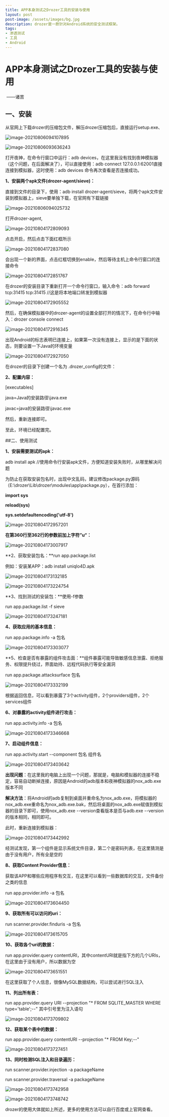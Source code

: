 ```yaml
---
title: APP本身测试之Drozer工具的安装与使用
layout: post
post-image: /assets/images/bg.jpg
description: drozer是一款针对Android系统的安全测试框架。
tags:
- 渗透测试
- 工具
- Android
---
```


# APP本身测试之Drozer工具的安装与使用    

​                                                                                                                       ——诸苦 

## 一、安装

从官网上下载drozer的压缩包文件，解压drozer压缩包后，直接运行setup.exe、

![image-20210806094107895](/assets/images/20210806/1.png)

![image-20210806093636243](/assets/images/20210806/2.png)

打开夜神，在命令行窗口中运行：adb devices，在这里我没有找到夜神模拟器（这个问题，在后面解决了），可以直接使用：adb connect 127.0.0.1:62001直接连接到模拟器，这时使用：adb devices 命令再次查看是否连接成功。

**1、安装两个apk文件(drozer-agent/sieve)：**

直接到文件的目录下，使用：adb install drozer-agent/sieve，将两个apk文件安装到模拟器上，sieve要单独下载，在官网有下载链接

![image-20210806094025732](/assets/images/20210806/3.png)

打开drozer-agent,

![image-20210804172809093](/assets/images/20210806/4.png)

点击开启，然后点击下面红框所示

![image-20210804172837080](/assets/images/20210806/5.png)

会出现一个新的界面，点击红框切换到enable，然后等待主机上命令行窗口的连接命令

![image-20210804172851767](/assets/images/20210806/6.png)

在drozer的安装目录下重新打开一个命令行窗口，输入命令：adb forward tcp:31415 tcp:31415 //这是将本地端口转发到模拟器

![image-20210804172905552](/assets/images/20210806/7.png)

然后，在确保模拟器中的drozer-agent的设置全部打开的情况下，在命令行中输入：drozer console connect

![image-20210804172916345](/assets/images/20210806/8.png)

出现Android的标志表明已连接上，如果第一次没有连接上，显示的是下面的状态，则要设置一下Java的环境变量

![image-20210804172927050](/assets/images/20210806/9.png)

在drozer的目录下创建一个名为 .drozer_config的文件：

**2、配置内容：**

[executables]

java=Java的安装路径\java.exe

javac=java的安装路径\javac.exe

 

然后，重新连接即可。

至此，环境已经配置完。



##二、使用测试

**1、安装需要测试的apk：**

adb install apk  //使用命令行安装apk文件，方便知道安装失败时，从哪里解决问题

为防止在获取安装包名时，出现中文乱码，建议修改package.py源码（E:\drozer\Lib\drozer\modules\app\package.py），在首行添加：

**import sys**

**reload(sys)**

**sys.setdefaultencoding('utf-8')**

![image-20210804172957201](/assets/images/20210806/10.png)

**在第360行至362行的参数前加上字符”u“：**

![image-20210804173007917](/assets/images/20210806/11.png)

**2、获取安装包名：**run app.package.list

例如：安装某APP：adb install uniqlo4D.apk

![image-20210804173132185](/assets/images/20210806/12.png)

![image-20210804173224754](/assets/images/20210806/13.png)

**3、找到测试的安装包：**使用-f参数

run app.package.list -f sieve

![image-20210804173247181](/assets/images/20210806/14.png)

**4、获取应用的基本信息：**

run app.package.info -a 包名

![image-20210804173303077](/assets/images/20210806/15.png)

**5、检查是否有暴露的组件攻击面：**组件暴露可能导致敏感信息泄露、拒绝服务、权限提升绕过，界面劫持、远程代码执行等安全漏洞

run app.package.attacksurface 包名

![image-20210804173332199](/assets/images/20210806/16.png)

根据返回信息，可以看到暴露了3个activity组件，2个providers组件，2个services组件

**6、对暴露的activity组件进行攻击：**

run app.activity.info -a 包名

![image-20210804173346668](/assets/images/20210806/17.png)

**7、启动组件信息：**

run app.activity.start --component 包名 组件名

![image-20210804173403642](/assets/images/20210806/18.png)

**出现问题**：在这里我的电脑上出现一个问题，那就是，电脑和模拟器的连接不稳定，容易自动断掉连接，原因是Android的adb版本和夜神模拟器的nox_adb.exe版本不同

**解决方法**：将Android的adb复制到桌面并重命名为nox_adb.exe，将模拟器的nox_adb.exe重命名为nox_adb.exe.bak，然后将桌面的nox_adb.exe赋值到模拟器的目录下即可，使用nox_adb.exe --version查看版本是否与adb.exe --version的版本相同，相同即可。

此时，重新连接到模拟器：

![image-20210804173442992](/assets/images/20210806/19.png)

经测试发现，第一个组件是显示系统文件目录，第二个是密码列表，在这里猜测是由于没有用户，所有全是空的

 **8、获取Content Provider信息：**

获取该APP和哪些应用程序有交互，在这里可以看到一些数据库的交互，文件备份之类的信息

run app.provider.info -a 包名

![image-20210804173604450](/assets/images/20210806/20.png)

**9、获取所有可以访问的uri：**

run scanner.provider.finduris -a 包名

![image-20210804173615705](/assets/images/20210806/21.png)

**10、获取各个uri的数据：**

run app.provider.query contentURI，其中contentURI就是指下方的几个URIs，在这里由于没有用户，所以数据为空

![image-20210804173651551](/assets/images/20210806/22.png)

在这里获取了个人信息，很像MySQL数据结构，可以尝试进行SQL注入

**11、列出所有表：**

run app.provider.query URI --projection "* FROM SQLITE_MASTER WHERE type='table';--"  其中引号里为注入语句

![image-20210804173709802](/assets/images/20210806/23.png)

**12、获取某个表中的数据：**

run app.provider.query contentURI --projection "* FROM Key;--"

![image-20210804173727451](/assets/images/20210806/24.png)

**13、同时检测SQL注入和目录遍历：**

run scanner.provider.injection -a packageName

run scanner.provider.traversal -a packageName

![image-20210804173742958](/assets/images/20210806/25.png)

![image-20210804173748742](/assets/images/20210806/26.png)

drozer的使用大体就如上所述，更多的使用方法可以自行百度或上官网查看。

